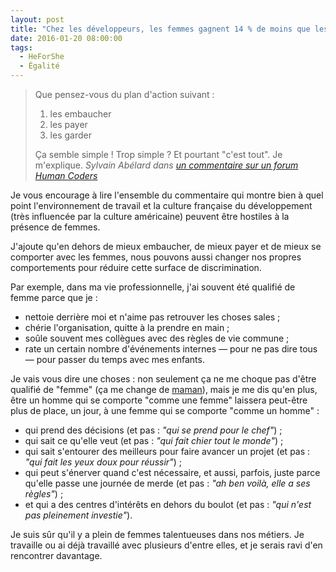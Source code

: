 ```yaml
---
layout: post
title: "Chez les développeurs, les femmes gagnent 14 % de moins que les hommes, que faire ?"
date: 2016-01-20 08:00:00
tags:
  - HeForShe
  - Égalité
---
```


> Que pensez-vous du plan d'action suivant :
> 1. les embaucher
> 2. les payer
> 3. les garder
>
> Ça semble simple ! Trop simple ? Et pourtant "c'est tout". Je m'explique.
> <cite>Sylvain Abélard dans [un commentaire sur un forum Human Coders](https://forum.humancoders.com/t/chez-les-developpeurs-les-femmes-gagnent-14-de-moins-que-les-hommes-que-faire/1905/2)</cite>

Je vous encourage à lire l'ensemble du commentaire qui montre bien à quel point l'environnement de travail et la culture française du développement (très influencée par la culture américaine) peuvent être hostiles à la présence de femmes.

J'ajoute qu'en dehors de mieux embaucher, de mieux payer et de mieux se comporter avec les femmes, nous pouvons aussi changer nos propres comportements pour réduire cette surface de discrimination.

Par exemple, dans ma vie professionnelle, j'ai souvent été qualifié de femme parce que je :

* nettoie derrière moi et n'aime pas retrouver les choses sales ;
* chérie l'organisation, quitte à la prendre en main ;
* soûle souvent mes collègues avec des règles de vie commune ;
* rate un certain nombre d'événements internes — pour ne pas dire tous — pour passer du temps avec mes enfants.

Je vais vous dire une choses : non seulement ça ne me choque pas d'être qualifié de "femme" (ça me change de [maman](/2016/01/wemoms-app/)), mais je me dis qu'en plus, être un homme qui se comporte "comme une femme" laissera peut-être plus de place, un jour, à une femme qui se comporte "comme un homme" :

* qui prend des décisions (et pas : _"qui se prend pour le chef"_) ;
* qui sait ce qu'elle veut (et pas : _"qui fait chier tout le monde"_) ;
* qui sait s'entourer des meilleurs pour faire avancer un projet (et pas : _"qui fait les yeux doux pour réussir"_) ;
* qui peut s'énerver quand c'est nécessaire, et aussi, parfois, juste parce qu'elle passe une journée de merde (et pas : _"ah ben voilà, elle a ses règles"_) ;
* et qui a des centres d'intérêts en dehors du boulot (et pas : _"qui n'est pas pleinement investie"_).

Je suis sûr qu'il y a plein de femmes talentueuses dans nos métiers. Je travaille ou ai déjà travaillé avec plusieurs d'entre elles, et je serais ravi d'en rencontrer davantage.
